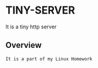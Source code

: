TINY-SERVER
===========

It is a tiny http server

Overview
--------

    It is a part of my Linux Homework

